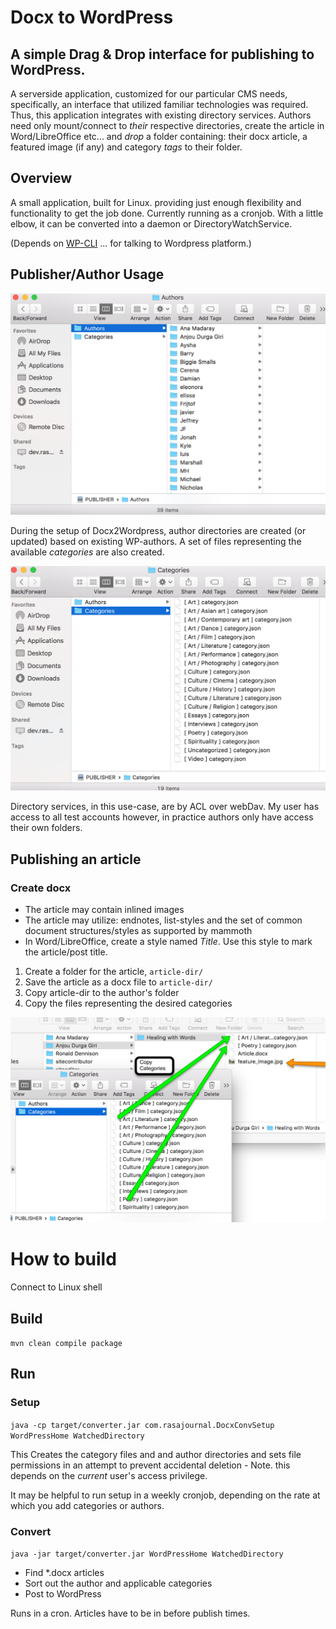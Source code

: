 # Docx to WordPress

## A simple **Drag & Drop** interface for publishing to WordPress.

A serverside application, customized for our particular CMS needs, specifically, an interface that utilized familiar technologies was required. Thus, this application integrates with existing directory services. Authors need only mount/connect to _their_ respective directories, create the article in Word/LibreOffice etc... and *drop* a folder containing: their docx article, a featured image (if any) and category *_tags_* to their folder.

## Overview

A small application, built for Linux. providing just enough flexibility and functionality to get the job done. Currently running as a cronjob. With a little elbow, it can be converted into a daemon or DirectoryWatchService.

(Depends on [WP-CLI](https://github.com/wp-cli/wp-cli) ...  for talking to Wordpress platform.)

## Publisher/Author Usage

![Generated and Watched directories](/docs/imgs/GeneratedandWatchedDirectories.png)

During the setup of Docx2Wordpress, author directories are created (or updated) based on existing WP-authors. A set of files representing the available *categories* are also created. 

![Categories](/docs/imgs/GeneratedAvailableCategoriesDefinition.png)

Directory services, in this use-case, are by ACL over webDav. My user has access to all test accounts however, in practice authors only have access their own folders.

## Publishing an article

### Create docx
 - The article may contain inlined images
 - The article may utilize: endnotes, list-styles and the set of common document structures/styles as supported by mammoth
 - In Word/LibreOffice, create a style named *Title*. Use this style to mark the article/post title.

1. Create a folder for the article, `article-dir/`
2. Save the article as a docx file to `article-dir/`
3. Copy article-dir to the author's folder
4. Copy the files representing the desired categories

![Categorize and add featured image](/docs/imgs/CopyCategories.png)



# How to build

Connect to Linux shell

## Build

`mvn clean compile package`

## Run

### Setup
`java -cp target/converter.jar com.rasajournal.DocxConvSetup WordPressHome WatchedDirectory`

This Creates the category files and and author directories and sets file permissions in an attempt to prevent accidental deletion - Note. this depends on the _current_ user's access privilege.

It may be helpful to run setup in a weekly cronjob, depending on the rate at which you add categories or authors.

### Convert

`java -jar target/converter.jar WordPressHome WatchedDirectory`

- Find *.docx articles
- Sort out the author and applicable categories
- Post to WordPress

Runs in a cron. Articles have to be in before publish times.


